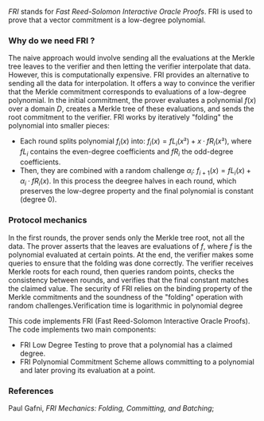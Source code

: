 *FRI* stands for *Fast Reed-Solomon Interactive Oracle Proofs*. FRI is used to prove that a vector commitment is a low-degree polynomial.
### Why do we need FRI ?
The naive approach would involve sending all the evaluations at the Merkle tree leaves to the verifier and then letting the verifier interpolate that data. However, this is computationally expensive. FRI provides an alternative to sending all the data for interpolation. It offers a way to convince the verifier that the Merkle commitment corresponds to evaluations of a low-degree polynomial. In the initial commitment, the prover evaluates a polynomial $f(x)$ over a domain $D$, creates a Merkle tree of these evaluations, and sends the root commitment to the verifier.
FRI works by iteratively "folding" the polynomial into smaller pieces:
- Each round splits polynomial $f_i(x)$ into:
  $f_i(x) = fL_i(x²) + x·fR_i(x²)$, where  $fL_i$ contains the even-degree coefficients and $fR_i$ the odd-degree coefficients.
- Then, they are combined with a random challenge $α_i$: $f_{i+1}(x) = fL_i(x) + α_i·fR_i(x)$.
In this process the deegree halves in each round, which preserves the low-degree property and the final polynomial is constant (degree 0).
### Protocol mechanics
In the first rounds, the prover sends only the Merkle tree root, not all the data. The prover asserts that the leaves are evaluations of $f$, where $f$ is the polynomial evaluated at certain points. At the end, the verifier makes some queries to ensure that the folding was done correctly. The verifier receives Merkle roots for each round, then queries random points, checks the consistency between rounds, and verifies that the final constant matches the claimed value.
The security of FRI relies on the binding property of the Merkle commitments and the soundness of the "folding" operation with random challenges.Verification time is logarithmic in polynomial degree

This code implements FRI (Fast Reed-Solomon Interactive Oracle Proofs). The code implements two main components:
- FRI Low Degree Testing to prove that a polynomial has a claimed degree.
- FRI Polynomial Commitment Scheme allows committing to a polynomial and later proving its evaluation at a point.

### References
Paul Gafni, *FRI Mechanics: Folding, Committing, and Batching*;
